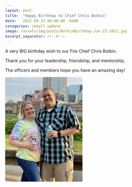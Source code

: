 ```yaml
---
layout: post
title:  "Happy Birthday to Chief Chris Botkin"
date:   2021-06-23 00:00:00 -0400
categories: jekyll update
image: /assets/img/posts/BotkinBirthday-Jun-23-2021.jpg
excerpt_separator: <!--#-->
---
```



A very BIG birthday wish to our Fire Chief Chris Botkin. 
<!--#-->

Thank you for your leadership, friendship, and mentorship.

The officers and members hope you have an amazing day!

![BotkinBirthday](/assets/img/posts/BotkinBirthday-Jun-23-2021.jpg)